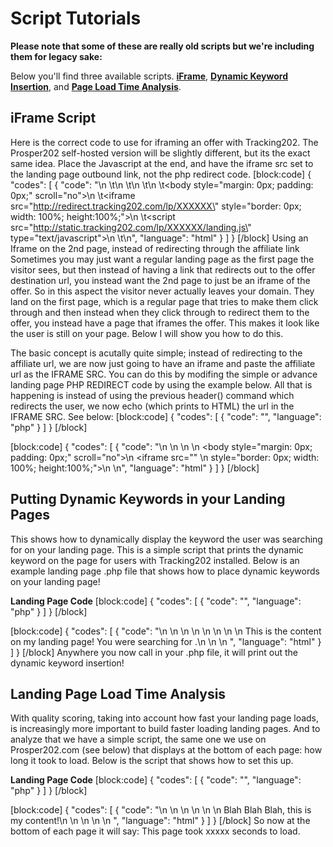 # Script Tutorials

**Please note that some of these are really old scripts but we're including them for legacy sake:**

Below you'll find three available scripts. **[iFrame](02-script-tutorials.md#section-iframe-script)**, **[Dynamic Keyword Insertion](02-script-tutorials.md#section-putting-dynamic-keywords-in-your-landing-pages)**, and **[Page Load Time Analysis](02-script-tutorials.md#section-landing-page-load-time-analysis)**.

## iFrame Script

Here is the correct code to use for iframing an offer with Tracking202. The Prosper202 self-hosted version will be slightly different, but its the exact same idea. Place the Javascript at the end, and have the iframe src set to the landing page outbound link, not the php redirect code.
[block:code]
{
  "codes": [
    {
      "code": "<html>\n     \t<head>\n          \t<title>Title Goes Here</title>\n     \t</head>\n     \t<body style=\"margin: 0px; padding: 0px;\" scroll=\"no\">\n          \t<iframe src=\"http://redirect.tracking202.com/lp/XXXXXX\" style=\"border: 0px; width: 100%; height:100%;\"></iframe>\n          \t<script src=\"http://static.tracking202.com/lp/XXXXXX/landing.js\" type=\"text/javascript\"></script>\n     \t</body>\n</html>",
      "language": "html"
    }
  ]
}
[/block]
Using an Iframe on the 2nd page, instead of redirecting through the affiliate link
Sometimes you may just want a regular landing page as the first page the visitor sees, but then instead of having a link that redirects out to the offer destination url, you instead want the 2nd page to just be an iframe of the offer. So in this aspect the visitor never actually leaves your domain. They land on the first page, which is a regular page that tries to make them click through and then instead when they click through to redirect them to the offer, you instead have a page that iframes the offer. This makes it look like the user is still on your page. Below I will show you how to do this.

The basic concept is acutally quite simple; instead of redirecting to the affiliate url, we are now just going to have an iframe and paste the affiliate url as the IFRAME SRC. You can do this by modifing the simple or advance landing page PHP REDIRECT code by using the example below. All that is happening is instead of using the previous header() command which redirects the user, we now echo (which prints to HTML) the url in the IFRAME SRC. See below:
[block:code]
{
  "codes": [
    {
      "code": "<?php\n  \n//$tracking202outbound is where the user is suppose to be redirected to\n  if (isset($_COOKIE['tracking202outbound'])) {\n    $tracking202outbound = $_COOKIE['tracking202outbound'];     \n  } else {\n    $tracking202outbound = 'http://redirect.tracking202.com/lp/xxxxx';   \n  }\n  \n?>",
      "language": "php"
    }
  ]
}
[/block]

[block:code]
{
  "codes": [
    {
      "code": "<html>\n   <head>\n       <title>Title Goes Here</title>\n    </head>\n    <body style=\"margin: 0px; padding: 0px;\" scroll=\"no\">\n          <iframe src=\"<? echo $tracking202outbound; ?>\" \n                 style=\"border: 0px; width: 100%; height:100%;\"></iframe>\n    </body>\n</html>",
      "language": "html"
    }
  ]
}
[/block]
## Putting Dynamic Keywords in your Landing Pages

This shows how to dynamically display the keyword the user was searching for on your landing page. This is a simple script that prints the dynamic keyword on the page for users with Tracking202 installed. Below is an example landing page .php file that shows how to place dynamic keywords on your landing page!

**Landing Page Code** 
[block:code]
{
  "codes": [
    {
      "code": "<?\n\n//grab t202 keyword\n$keyword = $_GET['t202kw'];\n\n//if a yahoo keyword exists, over-write the t202 keyword\n//for Yahoo OVKEY = the bidded keyword, OVRAW = actual keyword\n//you can change $_GET['OVRAW'] to $_GET['OVKEY'] if you would\n//like to display the bidded keyword, instead of the actual keyword.\nif ($_GET['OVKEY']) { $keyword = $_GET['OVKEY']; }  \n\n//now anywhere we call echo $keyword, it will display the dynamic kw!\n\n//extra goodie, uncomment the line below if you would like to capitalize \n//the first character in each word\n//$keyword = ucwords(strtolower($keyword)); \n\n?>",
      "language": "php"
    }
  ]
}
[/block]

[block:code]
{
  "codes": [
    {
      "code": "<html>\n    <head>\n        <!-- Display the Dynamic Keyword in the Title! -->\n        <title><? echo $keyword; ?></title>\n    </head>\n    <body>\n    \n        <!-- Display the Dynamic Keyword in the body's content! -->\n        This is the content on my landing page! You were searching for <? echo $keyword; ?>.\n    \n    </body>\n</html> ",
      "language": "html"
    }
  ]
}
[/block]
Anywhere you now call <? echo $keyword; ?> in your .php file, it will print out the dynamic keyword insertion!

## Landing Page Load Time Analysis

With quality scoring, taking into account how fast your landing page loads, is increasingly more important to build faster loading landing pages. And to analyze that we have a simple script, the same one we use on Prosper202.com (see below) that displays at the bottom of each page: how long it took to load. Below is the script that shows how to set this up.

**Landing Page Code** 
[block:code]
{
  "codes": [
    {
      "code": "<? $microtimer = microtime();  /*set the timer, this is to be placed at the top! */  ?>",
      "language": "php"
    }
  ]
}
[/block]

[block:code]
{
  "codes": [
    {
      "code": "<html>\n    <head>\n        <title>Title</title>\n    </head>\n    <body>\n    \n        Blah Blah Blah, this is my content!\n        \n        <? //print on the screen how long this page to took to load\n        $seconds =  microtime() - $microtimer;\n        echo 'This page took ' . round($seconds,3) . ' seconds to load.'; ?>\n    \n    </body>\n</html> ",
      "language": "html"
    }
  ]
}
[/block]
So now at the bottom of each page it will say: This page took xxxxx seconds to load.